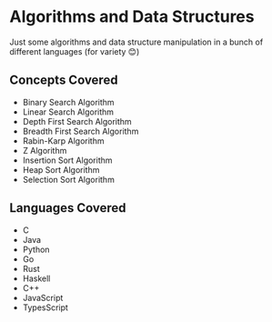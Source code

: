 # Algorithms and Data Structures

Just some algorithms and data structure manipulation in a bunch of different languages (for variety 😊)

## Concepts Covered

-   Binary Search Algorithm
-   Linear Search Algorithm
-   Depth First Search Algorithm
-   Breadth First Search Algorithm
-   Rabin-Karp Algorithm
-   Z Algorithm
-   Insertion Sort Algorithm
-   Heap Sort Algorithm
-   Selection Sort Algorithm

## Languages Covered

-   C
-   Java
-   Python
-   Go
-   Rust
-   Haskell
-   C++
-   JavaScript
- 	TypesScript
